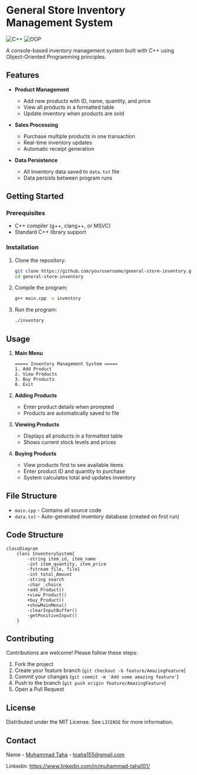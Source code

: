 # General Store Inventory Management System

![C++](https://img.shields.io/badge/Language-C%2B%2B-blue) ![OOP](https://img.shields.io/badge/Paradigm-Object_Oriented-green) 

A console-based inventory management system built with C++ using Object-Oriented Programming principles.

## Features

- **Product Management**
  - Add new products with ID, name, quantity, and price
  - View all products in a formatted table
  - Update inventory when products are sold

- **Sales Processing**
  - Purchase multiple products in one transaction
  - Real-time inventory updates
  - Automatic receipt generation

- **Data Persistence**
  - All inventory data saved to `data.txt` file
  - Data persists between program runs

## Getting Started

### Prerequisites

- C++ compiler (g++, clang++, or MSVC)
- Standard C++ library support

### Installation

1. Clone the repository:
   ```bash
   git clone https://github.com/yourusername/general-store-inventory.git
   cd general-store-inventory
   ```

2. Compile the program:
   ```bash
   g++ main.cpp -o inventory
   ```

3. Run the program:
   ```bash
   ./inventory
   ```

## Usage

1. **Main Menu**
   ```
   ===== Inventory Management System =====
   1. Add Product
   2. View Products
   3. Buy Products
   0. Exit
   ```

2. **Adding Products**
   - Enter product details when prompted
   - Products are automatically saved to file

3. **Viewing Products**
   - Displays all products in a formatted table
   - Shows current stock levels and prices

4. **Buying Products**
   - View products first to see available items
   - Enter product ID and quantity to purchase
   - System calculates total and updates inventory

## File Structure

- `main.cpp` - Contains all source code
- `data.txt` - Auto-generated inventory database (created on first run)

## Code Structure

```mermaid
classDiagram
    class InventorySystem{
        -string item_id, item_name
        -int item_quantity, item_price
        -fstream file, file1
        -int total_Amount
        -string search
        -char _choice
        +add_Product()
        +view_Product()
        +buy_Product()
        +showMainMenu()
        -clearInputBuffer()
        -getPositiveInput()
    }
```

## Contributing

Contributions are welcome! Please follow these steps:

1. Fork the project
2. Create your feature branch (`git checkout -b feature/AmazingFeature`)
3. Commit your changes (`git commit -m 'Add some amazing feature'`)
4. Push to the branch (`git push origin feature/AmazingFeature`)
5. Open a Pull Request

## License

Distributed under the MIT License. See `LICENSE` for more information.

## Contact

Name - [Muhammad Taha](https://www.linkedin.com/in/muhammad-taha101/) - toaha155@gmail.com

Linkedin: https://www.linkedin.com/in/muhammad-taha101/
